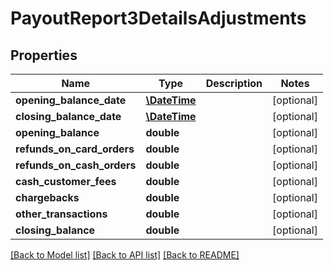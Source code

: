 # PayoutReport3DetailsAdjustments

## Properties
Name | Type | Description | Notes
------------ | ------------- | ------------- | -------------
**opening_balance_date** | [**\DateTime**](\DateTime.md) |  | [optional] 
**closing_balance_date** | [**\DateTime**](\DateTime.md) |  | [optional] 
**opening_balance** | **double** |  | [optional] 
**refunds_on_card_orders** | **double** |  | [optional] 
**refunds_on_cash_orders** | **double** |  | [optional] 
**cash_customer_fees** | **double** |  | [optional] 
**chargebacks** | **double** |  | [optional] 
**other_transactions** | **double** |  | [optional] 
**closing_balance** | **double** |  | [optional] 

[[Back to Model list]](../README.md#documentation-for-models) [[Back to API list]](../README.md#documentation-for-api-endpoints) [[Back to README]](../README.md)


